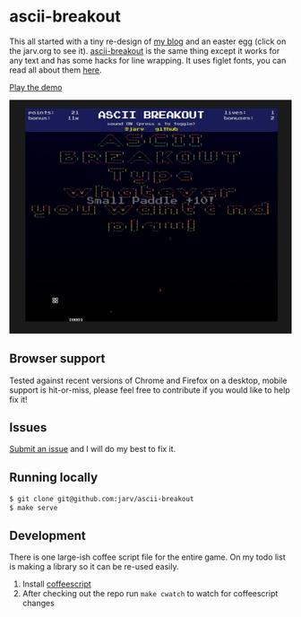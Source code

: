 # ascii-breakout

This all started with a tiny re-design of [my blog](http://jarv.org) and an easter egg (click on the jarv.org to see it). [ascii-breakout](http://ascii-breakout.com) is the same thing except it works for any text and
has some hacks for line wrapping.  It uses figlet fonts, you can read all about them [here](http://www.jave.de/figlet/figfont.html).

[Play the demo](http://ascii-breakout.com)

![ascii-breakout](https://raw.githubusercontent.com/jarv/ascii-breakout/master/screenshot.png)

## Browser support

Tested against recent versions of Chrome and Firefox on a desktop,
mobile support is hit-or-miss, please feel free to contribute if you
would like to help fix it!

## Issues

[Submit an issue](https://github.com/jarv/ascii-breakout/issues) and I will do my
best to fix it.

## Running locally

```
$ git clone git@github.com:jarv/ascii-breakout
$ make serve
```

## Development

There is one large-ish coffee script file for the entire game.  On my todo list is making a library so it can be re-used easily.

1. Install [coffeescript](http://coffeescript.org/#installation)
2. After checking out the repo run `make cwatch` to watch for coffeescript changes
